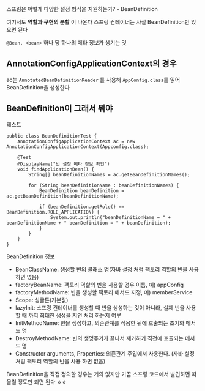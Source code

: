스프링은 어떻게 다양한 설정 형식을 지원하는가? - BeanDefinition

여기서도 **역할과 구현의 분할** 이 나온다
스프링 컨테이너는 사실 BeanDefinition만 있으면 된다

`@Bean, <bean>`  하나 당 하나의 메타 정보가 생기는 것

## AnnotationConfigApplicationContext의 경우

ac는 `AnnotatedBeanDefinitionReader` 를 사용해 `AppConfig.class`를 읽어 BeanDefinition을 생성한다

## BeanDefinition이 그래서 뭐야

테스트

```
public class BeanDefinitionTest {  
    AnnotationConfigApplicationContext ac = new AnnotationConfigApplicationContext(Appconfig.class);  
  
    @Test  
    @DisplayName("빈 설정 메타 정보 확인")  
    void findApplicationBean() {  
        String[] beanDefinitionNames = ac.getBeanDefinitionNames();  
  
        for (String beanDefinitionName : beanDefinitionNames) {  
            BeanDefinition beanDefinition = ac.getBeanDefinition(beanDefinitionName);  
  
            if (beanDefinition.getRole() == BeanDefinition.ROLE_APPLICATION) {  
                System.out.println("beanDefinitionName = " + beanDefinitionName + " beanDefinition = " + beanDefinition);  
            }  
        }  
    }  
}
```

BeanDefinition 정보 
- BeanClassName: 생성할 빈의 클래스 명(자바 설정 처럼 팩토리 역할의 빈을 사용하면 없음)
- factoryBeanName: 팩토리 역할의 빈을 사용할 경우 이름, 예) appConfig 
- factoryMethodName: 빈을 생성할 팩토리 메서드 지정, 예) memberService 
- Scope: 싱글톤(기본값) 
- lazyInit: 스프링 컨테이너를 생성할 때 빈을 생성하는 것이 아니라, 실제 빈을 사용할 때 까지 최대한 생성을 지연 처리 하는지 여부 
- InitMethodName: 빈을 생성하고, 의존관계를 적용한 뒤에 호출되는 초기화 메서드 명 
- DestroyMethodName: 빈의 생명주기가 끝나서 제거하기 직전에 호출되는 메서드 명 
- Constructor arguments, Properties: 의존관계 주입에서 사용한다. (자바 설정 처럼 팩토리 역할의 빈을 사용 하면 없음)

BeanDefinition을 직접 정의할 경우는 거의 없지만 가끔 스프링 코드에서 발견하면 떠올릴 정도만 되면 된다 ㅎㅎ